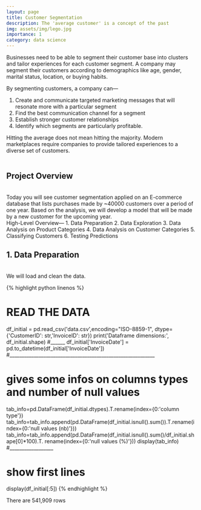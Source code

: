 ```yaml
---
layout: page
title: Customer Segmentation
description: The 'average customer' is a concept of the past
img: assets/img/lego.jpg
importance: 1
category: data science
---
```








Businesses need to be able to segment their customer base into clusters and tailor experiences for each customer segment. A company may segment their customers according to demographics like age, gender, marital status, location, or buying habits.

By segmenting customers, a company can—

1. Create and communicate targeted marketing messages that will resonate more with a particular segment
2. Find the best communication channel for a segment
3. Establish stronger customer relationships
4. Identify which segments are particularly profitable.


Hitting the average does not mean hitting the majority. Modern marketplaces require companies to provide tailored experiences to a diverse set of customers.
<br>
<br>
<h2>Project Overview</h2>
<br>
Today you will see customer segmentation applied on an E-commerce database that lists purchases made by ~40000 customers over a period of one year. Based on the analysis, we will develop a model that will be made by a new customer for the upcoming year.
<br>
High-Level Overview—
1. Data Preparation
2. Data Exploration
3. Data Analysis on Product Categories
4. Data Analysis on Customer Categories
5. Classifying Customers
6. Testing Predictions

<br>
<h2>1. Data Preparation</h2>
<br>
We will load and clean the data.


{% highlight python linenos %}
# READ THE DATA
df_initial = pd.read_csv('data.csv',encoding="ISO-8859-1",
                         dtype={'CustomerID': str,'InvoiceID': str})
print('Dataframe dimensions:', df_initial.shape)
#______
df_initial['InvoiceDate'] = pd.to_datetime(df_initial['InvoiceDate'])
#____________________________________________________________
# gives some infos on columns types and number of null values
tab_info=pd.DataFrame(df_initial.dtypes).T.rename(index={0:'column type'})
tab_info=tab_info.append(pd.DataFrame(df_initial.isnull().sum()).T.rename(index={0:'null values (nb)'}))
tab_info=tab_info.append(pd.DataFrame(df_initial.isnull().sum()/df_initial.shape[0]*100).T.
                         rename(index={0:'null values (%)'}))
display(tab_info)
#__________________
# show first lines
display(df_initial[:5])
{% endhighlight %}

There are 541,909 rows